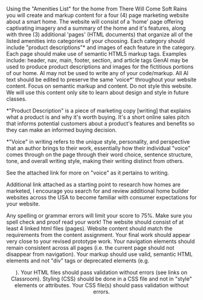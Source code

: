 Using the "Amenities List" for the home from There Will Come Soft Rains you will create and markup content for a four (4) page marketing website about a smart home. The website will consist of a 'home' page offering captivating imagery and a summary of the home and it's features, along with three (3) additional 'pages' (HTML documents) that organize all of the listed amenities into categories of your choosing. Each category should include "product descriptions"* and images of each feature in the category.
Each page should make use of semantic HTML5 markup tags. Examples include: header, nav, main, footer, section, and article tags
GenAI may be used to produce product descriptions and images for the fictitious portions of our home. AI may not be used to write any of your code/markup.
All AI text should be edited to preserve the same 'voice*' throughout your website content.
Focus on semantic markup and content. Do not style this website. We will use this content only site to learn about design and style in future classes.

*"Product Description" is a piece of marketing copy [writing] that explains what a product is and why it's worth buying. It's a short online sales pitch that informs potential customers about a product's features and benefits so they can make an informed buying decision.

*"Voice" in writing refers to the unique style, personality, and perspective that an author brings to their work, essentially how their individual "voice" comes through on the page through their word choice, sentence structure, tone, and overall writing style, making their writing distinct from others.

See the attached link for more on "voice" as it pertains to writing.

Additional link attached as a starting point to research how homes are marketed, I encourage you search for and review additional home builder websites across the USA to become familiar with consumer expectations for your website.

Any spelling or grammar errors will limit your score to 75%. Make sure you spell check and proof read your work!
The website should consist of at least 4 linked html files (pages).
Website content should match the requirements from the content assignment.
Your final work should appear very close to your revised prototype work.
Your navigation elements should remain consistent across all pages (i.e. the current page should not disappear from navigation).
Your markup should use valid, semantic HTML elements and not "div" tags or deprecated elements (e.g. <center>).
Your HTML files should pass validation without errors (see links on Classroom).
Styling (CSS) should be done in a CSS file and not in "style" elements or attributes.
Your CSS file(s) should pass validation without errors.
